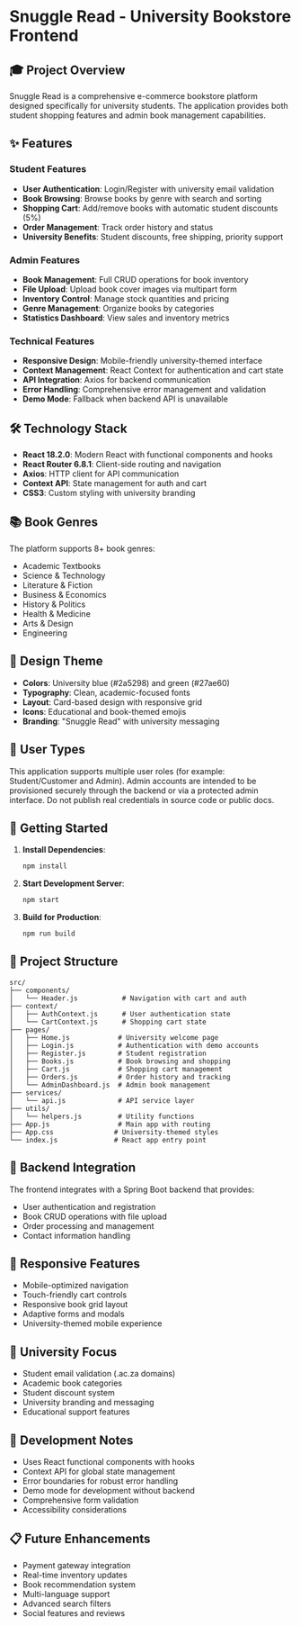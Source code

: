 # Snuggle Read - University Bookstore Frontend

## 🎓 Project Overview
Snuggle Read is a comprehensive e-commerce bookstore platform designed specifically for university students. The application provides both student shopping features and admin book management capabilities.

## ✨ Features

### Student Features
- **User Authentication**: Login/Register with university email validation
- **Book Browsing**: Browse books by genre with search and sorting
- **Shopping Cart**: Add/remove books with automatic student discounts (5%)
- **Order Management**: Track order history and status
- **University Benefits**: Student discounts, free shipping, priority support

### Admin Features
- **Book Management**: Full CRUD operations for book inventory
- **File Upload**: Upload book cover images via multipart form
- **Inventory Control**: Manage stock quantities and pricing
- **Genre Management**: Organize books by categories
- **Statistics Dashboard**: View sales and inventory metrics

### Technical Features
- **Responsive Design**: Mobile-friendly university-themed interface
- **Context Management**: React Context for authentication and cart state
- **API Integration**: Axios for backend communication
- **Error Handling**: Comprehensive error management and validation
- **Demo Mode**: Fallback when backend API is unavailable

## 🛠 Technology Stack
- **React 18.2.0**: Modern React with functional components and hooks
- **React Router 6.8.1**: Client-side routing and navigation
- **Axios**: HTTP client for API communication
- **Context API**: State management for auth and cart
- **CSS3**: Custom styling with university branding

## 📚 Book Genres
The platform supports 8+ book genres:
- Academic Textbooks
- Science & Technology
- Literature & Fiction
- Business & Economics
- History & Politics
- Health & Medicine
- Arts & Design
- Engineering

## 🎨 Design Theme
- **Colors**: University blue (#2a5298) and green (#27ae60)
- **Typography**: Clean, academic-focused fonts
- **Layout**: Card-based design with responsive grid
- **Icons**: Educational and book-themed emojis
- **Branding**: "Snuggle Read" with university messaging

## 👥 User Types

This application supports multiple user roles (for example: Student/Customer and Admin). Admin accounts are intended to be provisioned securely through the backend or via a protected admin interface. Do not publish real credentials in source code or public docs.

## 🚀 Getting Started

1. **Install Dependencies**:
   ```bash
   npm install
   ```

2. **Start Development Server**:
   ```bash
   npm start
   ```

3. **Build for Production**:
   ```bash
   npm run build
   ```

## 📁 Project Structure
```
src/
├── components/
│   └── Header.js           # Navigation with cart and auth
├── context/
│   ├── AuthContext.js      # User authentication state
│   └── CartContext.js      # Shopping cart state
├── pages/
│   ├── Home.js            # University welcome page
│   ├── Login.js           # Authentication with demo accounts
│   ├── Register.js        # Student registration
│   ├── Books.js           # Book browsing and shopping
│   ├── Cart.js            # Shopping cart management
│   ├── Orders.js          # Order history and tracking
│   └── AdminDashboard.js  # Admin book management
├── services/
│   └── api.js             # API service layer
├── utils/
│   └── helpers.js         # Utility functions
├── App.js                 # Main app with routing
├── App.css               # University-themed styles
└── index.js              # React app entry point
```

## 🔌 Backend Integration
The frontend integrates with a Spring Boot backend that provides:
- User authentication and registration
- Book CRUD operations with file upload
- Order processing and management
- Contact information handling

## 📱 Responsive Features
- Mobile-optimized navigation
- Touch-friendly cart controls
- Responsive book grid layout
- Adaptive forms and modals
- University-themed mobile experience

## 🎯 University Focus
- Student email validation (.ac.za domains)
- Academic book categories
- Student discount system
- University branding and messaging
- Educational support features

## 🔧 Development Notes
- Uses React functional components with hooks
- Context API for global state management
- Error boundaries for robust error handling
- Demo mode for development without backend
- Comprehensive form validation
- Accessibility considerations

## 📋 Future Enhancements
- Payment gateway integration
- Real-time inventory updates
- Book recommendation system
- Multi-language support
- Advanced search filters
- Social features and reviews